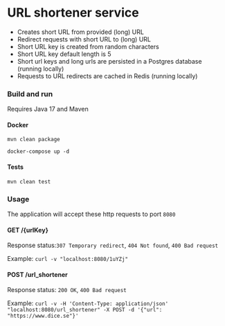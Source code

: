 # URL shortener service

* Creates short URL from provided (long) URL
* Redirect requests with short URL to (long) URL
* Short URL key is created from random characters  
* Short URL key default length is 5
* Short url keys and long urls are persisted in a Postgres database (running locally)
* Requests to URL redirects are cached in Redis (running locally)

### Build and run

Requires Java 17 and Maven

#### Docker

`mvn clean package`

`docker-compose up -d`

#### Tests

`mvn clean test`

### Usage

The application will accept these http requests to port `8080`

#### GET /{urlKey}

Response status:`307 Temporary redirect`, `404 Not found`, `400 Bad request`

Example: `curl -v "localhost:8080/1uYZj"`


#### POST /url_shortener

Response status: `200 OK`, `400 Bad request`

Example: `curl -v -H 'Content-Type: application/json' "localhost:8080/url_shortener" -X POST -d '{"url": "https://www.dice.se"}'`

